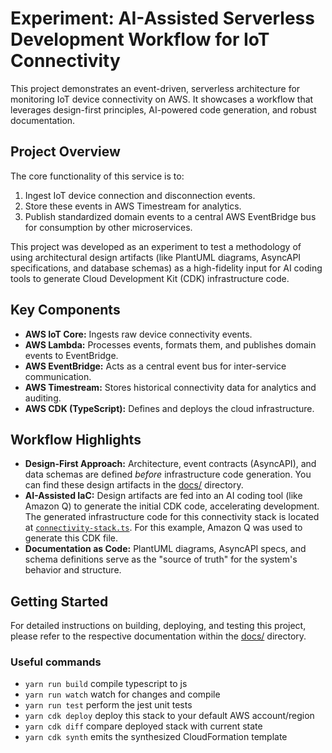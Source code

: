 # Experiment: AI-Assisted Serverless Development Workflow for IoT Connectivity

This project demonstrates an event-driven, serverless architecture for monitoring IoT device connectivity on AWS. It showcases a workflow that leverages design-first principles, AI-powered code generation, and robust documentation.

## Project Overview

The core functionality of this service is to:

1.  Ingest IoT device connection and disconnection events.
2.  Store these events in AWS Timestream for analytics.
3.  Publish standardized domain events to a central AWS EventBridge bus for consumption by other microservices.

This project was developed as an experiment to test a methodology of using architectural design artifacts (like PlantUML diagrams, AsyncAPI specifications, and database schemas) as a high-fidelity input for AI coding tools to generate Cloud Development Kit (CDK) infrastructure code.

## Key Components

- **AWS IoT Core:** Ingests raw device connectivity events.
- **AWS Lambda:** Processes events, formats them, and publishes domain events to EventBridge.
- **AWS EventBridge:** Acts as a central event bus for inter-service communication.
- **AWS Timestream:** Stores historical connectivity data for analytics and auditing.
- **AWS CDK (TypeScript):** Defines and deploys the cloud infrastructure.

## Workflow Highlights

- **Design-First Approach:** Architecture, event contracts (AsyncAPI), and data schemas are defined _before_ infrastructure code generation. You can find these design artifacts in the [docs/](./lib/stacks/connectivity/docs) directory.
- **AI-Assisted IaC:** Design artifacts are fed into an AI coding tool (like Amazon Q) to generate the initial CDK code, accelerating development. The generated infrastructure code for this connectivity stack is located at [`connectivity-stack.ts`](./lib/stacks/connectivity/connectivity-stack.ts). For this example, Amazon Q was used to generate this CDK file.
- **Documentation as Code:** PlantUML diagrams, AsyncAPI specs, and schema definitions serve as the "source of truth" for the system's behavior and structure.

## Getting Started

For detailed instructions on building, deploying, and testing this project, please refer to the respective documentation within the [docs/](./lib/stacks/connectivity/docs) directory.

### Useful commands

- `yarn run build` compile typescript to js
- `yarn run watch` watch for changes and compile
- `yarn run test` perform the jest unit tests
- `yarn cdk deploy` deploy this stack to your default AWS account/region
- `yarn cdk diff` compare deployed stack with current state
- `yarn cdk synth` emits the synthesized CloudFormation template
